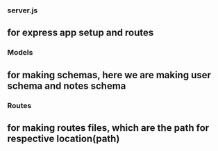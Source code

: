 ### server.js

## for express app setup and routes 

### Models

## for making schemas, here we are making user schema and notes schema

### Routes

## for making routes files, which are the path for respective location(path)

